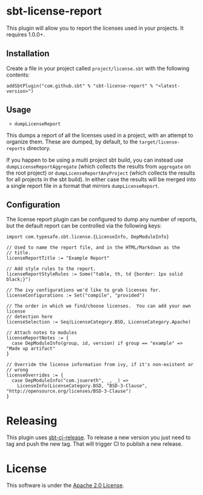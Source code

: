 # sbt-license-report

This plugin will allow you to report the licenses used in your projects. It requires 1.0.0+.

## Installation

Create a file in your project called `project/license.sbt` with the following contents:

    addSbtPlugin("com.github.sbt" % "sbt-license-report" % "<latest-version>")

## Usage

     > dumpLicenseReport

This dumps a report of all the licenses used in a project, with an attempt to organize them.  These are dumped, by default, to the `target/license-reports` directory.

If you happen to be using a multi project sbt build, you can instead use `dumpLicenseReportAggregate` (which collects the results
from `aggregate` on the root project) or `dumpLicenseReportAnyProject` (which collects the results for all projects in the sbt build).
In either case the results will be merged into a single report file in a format that mirrors `dumpLicenseReport`.

## Configuration

The license report plugin can be configured to dump any number of reports, but the default report
can be controlled via the following keys:

    import com.typesafe.sbt.license.{LicenseInfo, DepModuleInfo}

    // Used to name the report file, and in the HTML/Markdown as the
    // title.
    licenseReportTitle := "Example Report"

    // Add style rules to the report.
    licenseReportStyleRules := Some("table, th, td {border: 1px solid black;}")

    // The ivy configurations we'd like to grab licenses for.
    licenseConfigurations := Set("compile", "provided")

    // The order in which we find/choose licenses.  You can add your own license
    // detection here
    licenseSelection := Seq(LicenseCategory.BSD, LicenseCategory.Apache)

    // Attach notes to modules
    licenseReportNotes := {
      case DepModuleInfo(group, id, version) if group == "example" => "Made up artifact"
    }

    // Override the license information from ivy, if it's non-existent or
    // wrong
    licenseOverrides := {
      case DepModuleInfo("com.jsuereth", _, _) =>
        LicenseInfo(LicenseCategory.BSD, "BSD-3-Clause", "http://opensource.org/licenses/BSD-3-Clause")
    }

# Releasing

This plugin uses [sbt-ci-release](https://github.com/sbt/sbt-ci-release). To
release a new version you just need to tag and push the new tag. That will
trigger CI to publish a new release.

# License

This software is under the [Apache 2.0 License](http://www.apache.org/licenses/LICENSE-2.0.html).
